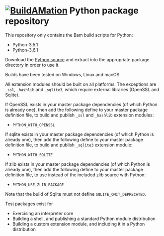 # [![BuildAMation](http://buildamation.com/BAM-small.png)](https://github.com/markfinal/BuildAMation) Python package repository

This repository only contains the Bam build scripts for Python:

* Python-3.5.1
* Python-3.6.1

Download the [Python source](https://www.python.org/downloads/) and extract into the appropriate package directory in order to use it.

Builds have been tested on Windows, Linux and macOS.

All extension modules should be built on all platforms.
The exceptions are `_ssl`, `_hashlib` and `_sqlite3`, which require external libraries (OpenSSL and Sqlite).

If OpenSSL exists in your master package dependencies (of which Python is already one), then add the following define to your master package definition file, to build and publish `_ssl` and `_hashlib` extension modules:
* `PYTHON_WITH_OPENSSL`

If sqlite exists in your master package dependencies (of which Python is already one), then add the following define to your master package definition file, to build and publish `_sqlite3` extension module:
* `PYTHON_WITH_SQLITE`

If zlib exists in your master package dependencies (of which Python is already one), then add the following define to your master package definition file, to use instead of the included zlib source with Python:
* `PYTHON_USE_ZLIB_PACKAGE`

Note that the build of Sqlite must not define `SQLITE_OMIT_DEPRECATED`.

Test packages exist for
* Exercising an interpreter core
* Building a shell, and publishing a standard Python module distribution
* Building a custom extension module, and including it in a Python distribution
